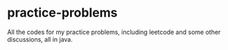 # practice-problems
All the codes for my practice problems, including leetcode and some other discussions, all in java.
